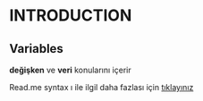 # INTRODUCTION

## Variables

**değişken** ve **veri** konularını içerir

Read.me syntax ı ile ilgil daha fazlası için [tıklayınız](https://docs.github.com/en/get-started/writing-on-github/getting-started-with-writing-and-formatting-on-github/basic-writing-and-formatting-syntax)
